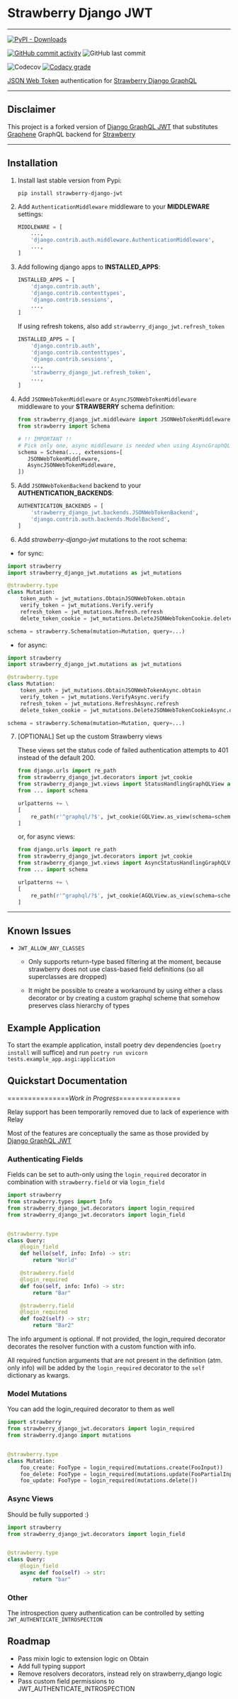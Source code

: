 # Strawberry Django JWT

---

[![PyPI - Downloads](https://img.shields.io/pypi/dm/strawberry-django-jwt?style=for-the-badge)](https://pypi.org/project/strawberry-django-jwt/)

[![GitHub commit activity](https://img.shields.io/github/commit-activity/m/KundaPanda/strawberry-django-jwt?style=for-the-badge)](https://github.com/KundaPanda/strawberry-django-jwt/graphs/commit-activity)
![GitHub last commit](https://img.shields.io/github/last-commit/KundaPanda/strawberry-django-jwt?style=for-the-badge)

![Codecov](https://img.shields.io/codecov/c/github/KundaPanda/strawberry-django-jwt?style=for-the-badge)
[![Codacy grade](https://img.shields.io/codacy/grade/aa892e1ed8924429af95d9eeaa495338?style=for-the-badge)](https://www.codacy.com/gh/KundaPanda/strawberry-django-jwt/dashboard?utm_source=github.com&utm_medium=referral&utm_content=KundaPanda/strawberry-django-jwt&utm_campaign=Badge_Grade)

[JSON Web Token](https://jwt.io/>) authentication
for [Strawberry Django GraphQL](https://strawberry.rocks/docs/integrations/django)

---

## Disclaimer

This project is a forked version of [Django GraphQL JWT](https://github.com/flavors/django-graphql-jwt) that
substitutes [Graphene](https://graphene-python.org/) GraphQL backend for [Strawberry](https://strawberry.rocks/)

---

## Installation

1. Install last stable version from Pypi:

   ```shell
   pip install strawberry-django-jwt
   ```

2. Add `AuthenticationMiddleware` middleware to your **MIDDLEWARE** settings:

   ```python
   MIDDLEWARE = [
       ...,
       'django.contrib.auth.middleware.AuthenticationMiddleware',
       ...,
   ]
   ```

3. Add following django apps to **INSTALLED_APPS**:

   ```python
   INSTALLED_APPS = [
       'django.contrib.auth',
       'django.contrib.contenttypes',
       'django.contrib.sessions',
       ...,
   ]
   ```

   If using refresh tokens, also add `strawberry_django_jwt.refresh_token`

   ```python
   INSTALLED_APPS = [
       'django.contrib.auth',
       'django.contrib.contenttypes',
       'django.contrib.sessions',
       ...,
       'strawberry_django_jwt.refresh_token',
       ...,
   ]
   ```

4. Add `JSONWebTokenMiddleware` or `AsyncJSONWebTokenMiddleware` middleware to your **STRAWBERRY** schema definition:

   ```python
   from strawberry_django_jwt.middleware import JSONWebTokenMiddleware, AsyncJSONWebTokenMiddleware
   from strawberry import Schema

   # !! IMPORTANT !!
   # Pick only one, async middleware is needed when using AsyncGraphQLSchema
   schema = Schema(..., extensions=[
      JSONWebTokenMiddleware,
      AsyncJSONWebTokenMiddleware,
   ])
   ```

5. Add `JSONWebTokenBackend` backend to your **AUTHENTICATION_BACKENDS**:

   ```python
   AUTHENTICATION_BACKENDS = [
       'strawberry_django_jwt.backends.JSONWebTokenBackend',
       'django.contrib.auth.backends.ModelBackend',
   ]
   ```

6. Add _strawberry-django-jwt_ mutations to the root schema:

- for sync:

```python
import strawberry
import strawberry_django_jwt.mutations as jwt_mutations

@strawberry.type
class Mutation:
    token_auth = jwt_mutations.ObtainJSONWebToken.obtain
    verify_token = jwt_mutations.Verify.verify
    refresh_token = jwt_mutations.Refresh.refresh
    delete_token_cookie = jwt_mutations.DeleteJSONWebTokenCookie.delete_cookie

schema = strawberry.Schema(mutation=Mutation, query=...)
```

- for async:

```python
import strawberry
import strawberry_django_jwt.mutations as jwt_mutations

@strawberry.type
class Mutation:
    token_auth = jwt_mutations.ObtainJSONWebTokenAsync.obtain
    verify_token = jwt_mutations.VerifyAsync.verify
    refresh_token = jwt_mutations.RefreshAsync.refresh
    delete_token_cookie = jwt_mutations.DeleteJSONWebTokenCookieAsync.delete_cookie

schema = strawberry.Schema(mutation=Mutation, query=...)
```

7. \[OPTIONAL\] Set up the custom Strawberry views

   These views set the status code of failed authentication attempts to 401 instead of the default 200.

   ```python
   from django.urls import re_path
   from strawberry_django_jwt.decorators import jwt_cookie
   from strawberry_django_jwt.views import StatusHandlingGraphQLView as GQLView
   from ... import schema

   urlpatterns += \
   [
       re_path(r'^graphql/?$', jwt_cookie(GQLView.as_view(schema=schema))),
   ]
   ```

   or, for async views:

   ```python
   from django.urls import re_path
   from strawberry_django_jwt.decorators import jwt_cookie
   from strawberry_django_jwt.views import AsyncStatusHandlingGraphQLView as AGQLView
   from ... import schema

   urlpatterns += \
   [
       re_path(r'^graphql/?$', jwt_cookie(AGQLView.as_view(schema=schema))),
   ]
   ```

---

## Known Issues

- `JWT_ALLOW_ANY_CLASSES`

  - Only supports return-type based filtering at the moment, because strawberry does not use class-based field
    definitions (so all superclasses are dropped)

  - It might be possible to create a workaround by using either a class decorator or by creating a custom graphql
    scheme that somehow preserves class hierarchy of types

## Example Application

To start the example application, install poetry dev dependencies (`poetry install` will suffice) and run `poetry run uvicorn tests.example_app.asgi:application`

## Quickstart Documentation

===============_Work in Progress_===============

Relay support has been temporarily removed due to lack of experience with Relay

Most of the features are conceptually the same as those provided
by [Django GraphQL JWT](https://github.com/flavors/django-graphql-jwt)

### Authenticating Fields

Fields can be set to auth-only using the `login_required` decorator in combination with `strawberry.field` or
via `login_field`

```python
import strawberry
from strawberry.types import Info
from strawberry_django_jwt.decorators import login_required
from strawberry_django_jwt.decorators import login_field


@strawberry.type
class Query:
    @login_field
    def hello(self, info: Info) -> str:
        return "World"

    @strawberry.field
    @login_required
    def foo(self, info: Info) -> str:
        return "Bar"

    @strawberry.field
    @login_required
    def foo2(self) -> str:
        return "Bar2"
```

The info argument is optional. If not provided, the login_required decorator decorates the resolver function with a
custom function with info.

All required function arguments that are not present in the definition (atm. only info) will be added by
the `login_required` decorator to the `self` dictionary as kwargs.

### Model Mutations

You can add the login_required decorator to them as well

```python
import strawberry
from strawberry_django_jwt.decorators import login_required
from strawberry.django import mutations


@strawberry.type
class Mutation:
    foo_create: FooType = login_required(mutations.create(FooInput))
    foo_delete: FooType = login_required(mutations.update(FooPartialInput))
    foo_update: FooType = login_required(mutations.delete())
```

### Async Views

Should be fully supported :)

```python
import strawberry
from strawberry_django_jwt.decorators import login_field


@strawberry.type
class Query:
    @login_field
    async def foo(self) -> str:
        return "bar"
```

### Other

The introspection query authentication can be controlled by setting `JWT_AUTHENTICATE_INTROSPECTION`

## Roadmap

- Pass mixin logic to extension logic on Obtain
- Add full typing support
- Remove resolvers decorators, instead rely on strawberry_django logic
- Pass custom field permissions to JWT_AUTHENTICATE_INTROSPECTION
